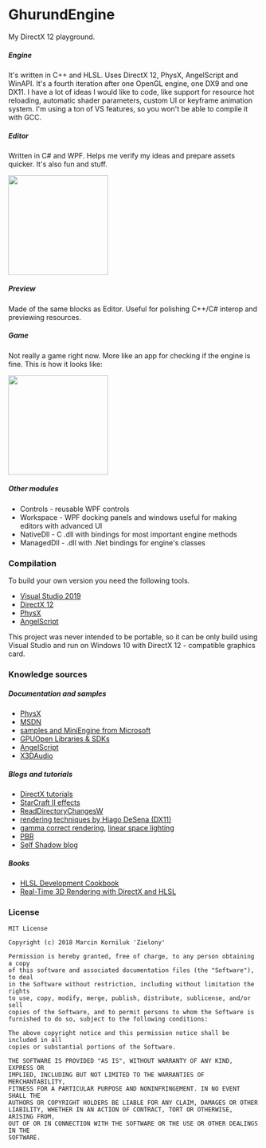 # GhurundEngine
My DirectX 12 playground.

##### Engine

It's written in C++ and HLSL. Uses DirectX 12, PhysX, AngelScript and WinAPI. It's a fourth iteration after one OpenGL engine, one DX9 and one DX11. I have a lot of ideas I would like to code, like support for resource hot reloading, automatic shader parameters, custom UI or keyframe animation system. I'm using a ton of VS features, so you won't be able to compile it with GCC.

##### Editor

Written in C# and WPF. Helps me verify my ideas and prepare assets quicker. It's also fun and stuff.

<img src='https://github.com/ZieIony/Ghurund/blob/master/images/editor.png' width=200/>

##### Preview

Made of the same blocks as Editor. Useful for polishing C++/C# interop and previewing resources.

##### Game

Not really a game right now. More like an app for checking if the engine is fine. This is how it looks like:

<img src='https://user-images.githubusercontent.com/10180628/39607596-228e5e8a-4f3c-11e8-8da2-b748510f7625.png' width=200/>

##### Other modules

 - Controls - reusable WPF controls
 - Workspace - WPF docking panels and windows useful for making editors with advanced UI
 - NativeDll - C .dll with bindings for most important engine methods
 - ManagedDll - .dll with .Net bindings for engine's classes

### Compilation

To build your own version you need the following tools.

 - [Visual Studio 2019](https://visualstudio.microsoft.com/vs/preview/)
 - [DirectX 12](https://docs.microsoft.com/en-us/windows/desktop/direct3d12/directx-12-programming-environment-set-up)
 - [PhysX](https://github.com/NVIDIAGameWorks/PhysX)
 - [AngelScript](https://www.angelcode.com/angelscript/downloads.html)

This project was never intended to be portable, so it can be only build using Visual Studio and run on Windows 10 with DirectX 12 - compatible graphics card.

### Knowledge sources

##### Documentation and samples

 - [PhysX](http://gameworksdocs.nvidia.com/simulation.html#physx)
 - [MSDN](https://msdn.microsoft.com/en-us/library/windows/desktop/dn899121(v=vs.85).aspx)
 - [samples and MiniEngine from Microsoft](https://github.com/Microsoft/DirectX-Graphics-Samples)
 - [GPUOpen Libraries & SDKs](https://github.com/GPUOpen-LibrariesAndSDKs)
 - [AngelScript](https://www.angelcode.com/angelscript/sdk/docs/manual/index.html)
 - [X3DAudio](https://docs.microsoft.com/en-us/windows/desktop/xaudio2/how-to--integrate-x3daudio-with-xaudio2)

##### Blogs and tutorials

 - [DirectX tutorials](https://www.braynzarsoft.net/viewtutorial/q16390-04-directx-12-braynzar-soft-tutorials)
 - [StarCraft II effects](https://developer.amd.com/wordpress/media/2012/10/S2008-Filion-McNaughton-StarCraftII.pdf)
 - [ReadDirectoryChangesW](https://qualapps.blogspot.com/2010/05/understanding-readdirectorychangesw_19.html)
 - [rendering techniques by Hiago DeSena (DX11)](https://www.hiagodesena.com/)
 - [gamma correct rendering](http://renderwonk.com/blog/index.php/archive/adventures-with-gamma-correct-rendering/), [linear space lighting](http://filmicworlds.com/blog/linear-space-lighting-i-e-gamma/)
 - [PBR](https://dirkiek.wordpress.com/2015/05/31/physically-based-rendering-and-image-based-lighting/)
 - [Self Shadow blog](http://blog.selfshadow.com/)

##### Books

 - [HLSL Development Cookbook](https://books.google.pl/books?id=lzxu6NGcFBQC&lpg=PP1&ots=w8RJiBlraM&dq=hlsl%20cookbook&hl=pl&pg=PP1#v=onepage&q&f=false)
 - [Real-Time 3D Rendering with DirectX and HLSL](https://books.google.pl/books?id=GY-AAwAAQBAJ&lpg=PA11&dq=directx%2012&hl=pl&pg=PP1#v=onepage&q&f=false)
 
### License

```
MIT License

Copyright (c) 2018 Marcin Korniluk 'Zielony'

Permission is hereby granted, free of charge, to any person obtaining a copy
of this software and associated documentation files (the "Software"), to deal
in the Software without restriction, including without limitation the rights
to use, copy, modify, merge, publish, distribute, sublicense, and/or sell
copies of the Software, and to permit persons to whom the Software is
furnished to do so, subject to the following conditions:

The above copyright notice and this permission notice shall be included in all
copies or substantial portions of the Software.

THE SOFTWARE IS PROVIDED "AS IS", WITHOUT WARRANTY OF ANY KIND, EXPRESS OR
IMPLIED, INCLUDING BUT NOT LIMITED TO THE WARRANTIES OF MERCHANTABILITY,
FITNESS FOR A PARTICULAR PURPOSE AND NONINFRINGEMENT. IN NO EVENT SHALL THE
AUTHORS OR COPYRIGHT HOLDERS BE LIABLE FOR ANY CLAIM, DAMAGES OR OTHER
LIABILITY, WHETHER IN AN ACTION OF CONTRACT, TORT OR OTHERWISE, ARISING FROM,
OUT OF OR IN CONNECTION WITH THE SOFTWARE OR THE USE OR OTHER DEALINGS IN THE
SOFTWARE.
```
